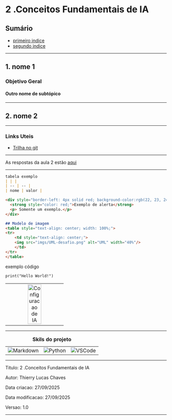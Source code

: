 # 2 .Conceitos Fundamentais de IA
## Sumário 
- [primeiro indice](#1-nome-1)
- [segundo indice](#2-nome-2)
---
## 1. nome 1
### Objetivo Geral 
#### Outro nome de subtópico
---
## 2. nome 2

--- 
### Links Uteis
- [Trilha no git](https://github.com/digitalinnovationone/trilha-python-dio)

---
As respostas da aula 2 estão [aqui](IMGS)

---
```md
tabela exemplo 
| | |
| -- | -- |
| nome | valor |

<div style="border-left: 4px solid red; background-color:rgb(22, 23, 24); padding: 10px;">
  <strong style="color: red;">Exemplo de alerta</strong>
  <p> Somente um exemplo.</p>
</div>

## Modelo de imagem 
<table style="text-align: center; width: 100%;"> 
<tr>
    <td style="text-align: center;">
    <img src="imgs/UML-desafio.png" alt="UML" width="40%"/>
    </td>
</tr>
</table>
```

exemplo código 
```
print("Hello World!")
```


<table style="text-align: center; width: 100%;"> 
<tr>
  <td style="text-align: center;">
  <img src="imgs/config-ia.png" alt="Configuracao de IA" width="50%"/>
  </td>
</tr>
</table>


---
<table style="text-align: center; width: 100%;"> 
<caption><b>Skils do projeto </b></caption>
<tr>
    <td style="text-align: center;">
    <img alt="Markdown" src="https://img.shields.io/badge/markdown-%23000000.svg?style=for-the-badge&logo=markdown&logoColor=white"/>
    </td>
    <td style="text-align: center;">
    <img alt="Python" src="https://img.shields.io/badge/python-3670A0?style=for-the-badge&logo=python&logoColor=ffdd54"/>
    </td>
    <td style="text-align: center;">
    <img alt="VSCode" src="https://img.shields.io/badge/Visual%20Studio%20Code-0078d7.svg?style=for-the-badge&logo=visual-studio-code&logoColor=white"/>
    </td>
<tr> 
</table>

---
Titulo: 2 .Conceitos Fundamentais de IA 

Autor: Thierry Lucas Chaves

Data criacao: 27/09/2025

Data modificacao: 27/09/2025

Versao: 1.0  

---